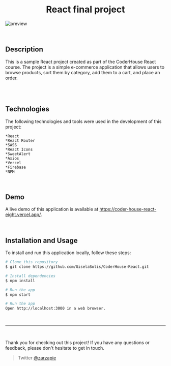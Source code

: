 
<h1 align="center">
  <br>
  React final project
  <br>
</h1>

![preview](public/preview.gif)


<br>

## Description
This is a sample React project created as part of the CoderHouse React course. The project is a simple e-commerce application that allows users to browse products, sort them by category, add them to a cart, and place an order.

<br>
<br>

## Technologies

The following technologies and tools were used in the development of this project:

    *React
    *React Router
    *SASS
    *React Icons
    *SweetAlert
    *Axios
    *Vercel
    *Firebase
    *NPM
<br>

## Demo

A live demo of this application is available at https://coder-house-react-eight.vercel.app/.

<br>

## Installation and Usage

To install and run this application locally, follow these steps:

```bash
# Clone this repository
$ git clone https://github.com/GiselaSolis/CoderHouse-React.git

# Install dependencies
$ npm install

# Run the app
$ npm start

# Run the app
Open http://localhost:3000 in a web browser.
```

<br>
<hr>
<br>

Thank you for checking out this project! If you have any questions or feedback, please don't hesitate to get in touch.
> Twitter [@zarzapie](https://twitter.com/zarzapie)

